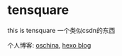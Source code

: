 # tensquare
this is tensquare 
一个类似csdn的东西

个人博客: [oschina](https://my.oschina.net/u/3152087), [hexo blog](wooo.io)
